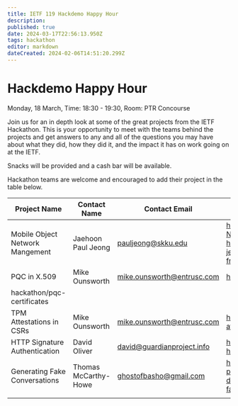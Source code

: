 ```yaml
---
title: IETF 119 Hackdemo Happy Hour
description: 
published: true
date: 2024-03-17T22:56:13.950Z
tags: hackathon
editor: markdown
dateCreated: 2024-02-06T14:51:20.299Z
---
```


# Hackdemo Happy Hour
Monday, 18 March, Time: 18:30 - 19:30, Room: PTR Concourse

Join us for an in depth look at some of the great projects from the IETF Hackathon. This is your opportunity to meet with the teams behind the projects and get answers to any and all of the questions you may have about what they did, how they did it, and the impact it has on work going on at the IETF. 

Snacks will be provided and a cash bar will be available.

Hackathon teams are welcome and encouraged to add their project in the table below.

| Project Name  |  Contact Name |  Contact Email |  Reference Link  |
|---|---|---|---|
|Mobile Object Network Mangement|Jaehoon Paul Jeong|pauljeong@skku.edu| https://github.com/jaehoonpauljeong/IBN-Network-Management/tree/main https://datatracker.ietf.org/doc/draft-jeong-opsawg-intent-based-sdv-framework/|
| PQC in X.509   | Mike Ounsworth   | mike.ounsworth@entrusc.com  | https://github.com/ietf-
hackathon/pqc-certificates   |
| TPM Attestations in CSRs | Mike Ounsworth   | mike.ounsworth@entrusc.com  |  https://github.com/mwiseman-byid/csr-attestation-tpm-example  |
| HTTP Signature Authentication  |  David Oliver |  david@guardianproject.info |  https://datatracker.ietf.org/doc/draft-ietf-httpbis-unprompted-auth/  |
|  Generating Fake Conversations | Thomas McCarthy-Howe  |  ghostofbasho@gmail.com |  https://datatracker.ietf.org/doc/draft-petrie-vcon/ https://github.com/vcon-dev/vcon_faker https://vcon-faker.streamlit.app/ |
|   |   |   |   |


